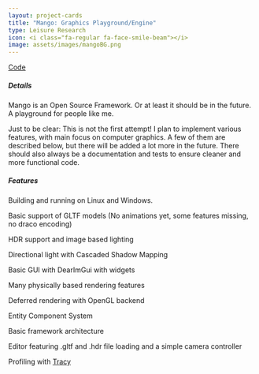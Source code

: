 ```yaml
---
layout: project-cards
title: "Mango: Graphics Playground/Engine"
type: Leisure Research
icon: <i class="fa-regular fa-face-smile-beam"></i>
image: assets/images/mangoBG.png
---
```


<div class="btn-group btn-group-sm mx-auto mt-2 mb-5" role="group">
    <a class="btn btn-secondary mx-1" href="https://github.com/Paul-Hi/Mango"><i class="fa-solid fa-code"></i> Code</a>
</div>

##### Details

Mango is an Open Source Framework. Or at least it should be in the future. A playground for people like me.

Just to be clear: This is not the first attempt! I plan to implement various features, with main focus on computer graphics. A few of them are described below, but there will be added a lot more in the future. There should also always be a documentation and tests to ensure cleaner and more functional code.

##### Features

Building and running on Linux and Windows.

Basic support of GLTF models (No animations yet, some features missing, no draco encoding)

HDR support and image based lighting

Directional light with Cascaded Shadow Mapping

Basic GUI with DearImGui with widgets

Many physically based rendering features

Deferred rendering with OpenGL backend

Entity Component System

Basic framework architecture

Editor featuring .gltf and .hdr file loading and a simple camera controller

Profiling with [Tracy](https://github.com/wolfpld/tracy)

